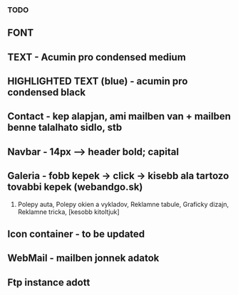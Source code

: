 ### TODO

## FONT

## TEXT - Acumin pro condensed medium

## HIGHLIGHTED TEXT (blue) - acumin pro condensed black

## Contact - kep alapjan, ami mailben van + mailben benne talalhato sidlo, stb

## Navbar - 14px --> header bold; capital

## Galeria - fobb kepek -> click -> kisebb ala tartozo tovabbi kepek (webandgo.sk)
1. Polepy auta, Polepy okien a vykladov, Reklamne tabule, Graficky dizajn, Reklamne tricka, [kesobb kitoltjuk]

## Icon container - to be updated

## WebMail - mailben jonnek adatok
## Ftp instance adott
